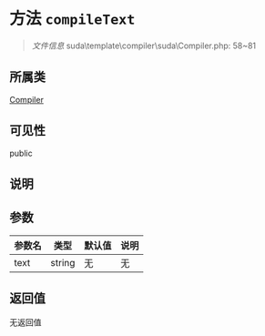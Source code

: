 # 方法 `compileText`

> *文件信息* suda\template\compiler\suda\Compiler.php: 58~81

## 所属类 

[Compiler](../Compiler.md)

## 可见性

 public 

## 说明



## 参数


| 参数名 | 类型 | 默认值 | 说明 |
|--------|-----|-------|-------|
| text |  string | 无 | 无 |



## 返回值

无返回值
